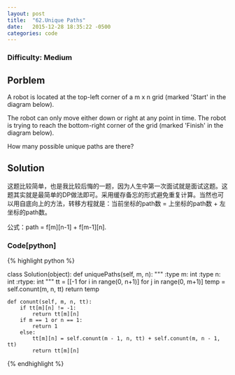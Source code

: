 ```yaml
---
layout: post
title:  "62.Unique Paths"
date:   2015-12-28 18:35:22 -0500
categories: code
---
```

### Difficulty: Medium

## Porblem

A robot is located at the top-left corner of a m x n grid (marked 'Start' in the diagram below).

The robot can only move either down or right at any point in time. The robot is trying to reach the bottom-right corner of the grid (marked 'Finish' in the diagram below).

How many possible unique paths are there?

## Solution


这题比较简单，也是我比较后悔的一题，因为人生中第一次面试就是面试这题。这题其实就是最简单的DP做法即可。采用缓存备忘的形式避免重复计算。当然也可以用自底向上的方法，转移方程就是：当前坐标的path数 = 上坐标的path数 + 左坐标的path数。

公式：path = f[m][n-1] + f[m-1][n].


### Code[python]

{% highlight python %}

class Solution(object):
    def uniquePaths(self, m, n):
        """
        :type m: int
        :type n: int
        :rtype: int
        """
        tt = [[-1 for i in range(0, n+1)] for j in range(0, m+1)]
        temp = self.conunt(m, n, tt)
        return temp
        
    def conunt(self, m, n, tt):
        if tt[m][n] != -1:
            return tt[m][n]
        if m == 1 or n == 1:
            return 1
        else:
            tt[m][n] = self.conunt(m - 1, n, tt) + self.conunt(m, n - 1, tt)
            return tt[m][n]
{% endhighlight %}
